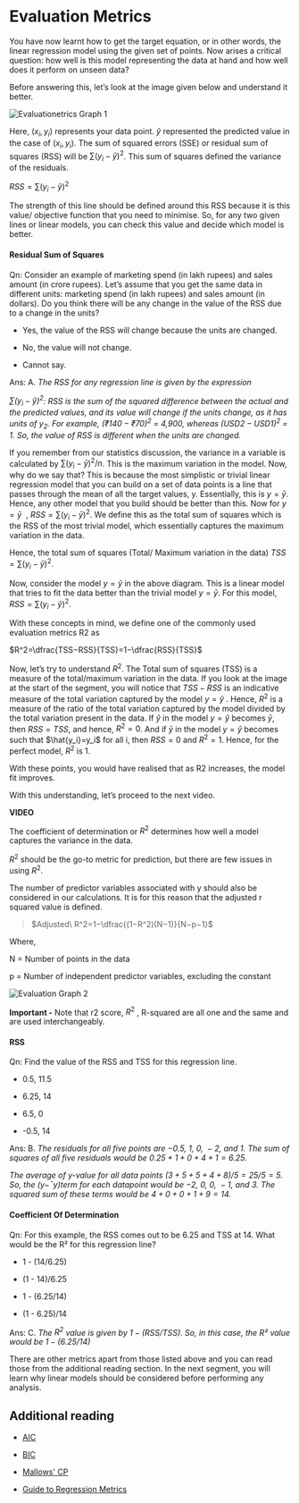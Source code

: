 # Evaluation Metrics

You have now learnt how to get the target equation, or in other words, the linear regression model using the given set of points. Now arises a critical question: how well is this model representing the data at hand and how well does it perform on unseen data? 

Before answering this, let’s look at the image given below and understand it better.

![Evaluationetrics Graph 1](https://i.ibb.co/qgNbvM6/Evaluationetrics-Graph-1.png)

Here, $(x_i, y_i)$ represents your data point. $\hat{y}$ represented the predicted value in the case of $(x_i, y_i)$. The sum of squared errors (SSE) or residual sum of squares (RSS) will be $\sum{(y_i−\hat{y})^2}$. This sum of squares defined the variance of the residuals.

$RSS = \sum{(y_i−\hat{y})^2}$

The strength of this line should be defined around this RSS because it is this value/ objective function that you need to minimise. So, for any two given lines or linear models, you can check this value and decide which model is better.

#### Residual Sum of Squares

Qn: Consider an example of marketing spend (in lakh rupees) and sales amount (in crore rupees). Let’s assume that you get the same data in different units: marketing spend (in lakh rupees) and sales amount (in dollars). Do you think there will be any change in the value of the RSS due to a change in the units?

- Yes, the value of the RSS will change because the units are changed.

- No, the value will not change.

- Cannot say.

Ans: A. *The RSS for any regression line is given by the expression* 

*$\sum(y_i−\hat{y})^2$: RSS is the sum of the squared difference between the actual and the predicted values, and its value will change if the units change, as it has units of $y_2$. For example, $(₹140−₹70)^2$ = 4,900, whereas $(USD2−USD1)^2$ = 1. So, the value of RSS is different when the units are changed.*

If you remember from our statistics discussion, the variance in a variable is calculated by $\sum(y_i−\bar{y})^2/n$. This is the maximum variation in the model. Now, why do we say that? This is because the most simplistic or trivial linear regression model that you can build on a set of data points is a line that passes through the mean of all the target values, y. Essentially, this is $y = \bar{y}$. Hence, any other model that you build should be better than this. Now for $y = \bar{y}$  , $RSS = \sum(y_i−\bar{y})^2$. We define this as the total sum of squares which is the RSS of the most trivial model, which essentially captures the maximum variation in the data.

Hence, the total sum of squares (Total/ Maximum variation in the data) $TSS =  \sum(y_i−\bar{y})^2$.

Now, consider the model $y = \hat{y}$ in the above diagram. This is a linear model that tries to fit the data better than the trivial model $y=\bar{y}$. For this model, $RSS = \sum(y_i−\hat{y})^2$.

With these concepts in mind, we define one of the commonly used evaluation metrics R2 as

$R^2=\dfrac{TSS−RSS}{TSS}=1−\dfrac{RSS}{TSS}$

Now, let’s try to understand $R^2$. The Total sum of squares (TSS) is a measure of the total/maximum variation in the data. If you look at the image at the start of the segment, you will notice that $TSS - RSS$ is an indicative measure of the total variation captured by the model $y=\hat{y}$ . Hence, $R^2$ is a measure of the ratio of the total variation captured by the model divided by the total variation present in the data. If $\hat{y}$ in the model $y=\hat{y}$ becomes $\bar{y}$, then $RSS = TSS$, and hence, $R^2 = 0$. And if $\bar{y}$ in the model $y=\hat{y}$ becomes such that $\hat{y_i}=y_i$ for all i, then $RSS = 0$ and $R^2 = 1$. Hence, for the perfect model, $R^2$ is 1. 

With these points, you would have realised that as R2 increases, the model fit improves.

With this understanding, let’s proceed to the next video.

**VIDEO**

The coefficient of determination or $R^2$ determines how well a model captures the variance in the data. 

$R^2$ should be the go-to metric for prediction, but there are few issues in using $R^2$.

The number of predictor variables associated with y should also be considered in our calculations. It is for this reason that the adjusted r squared value is defined. 

  > $Adjusted\ R^2=1−\dfrac{(1−R^2)(N−1)}{N−p−1}$

Where, 

N = Number of points in the data

p = Number of independent predictor variables, excluding the constant

![Evaluation Graph 2](https://i.ibb.co/ryx2tp8/Evaluationetrics-Graph-2.png)

**Important -** Note that r2 score, $R^2$ , R-squared are all one and the same and are used interchangeably.

#### RSS

Qn: Find the value of the RSS and TSS for this regression line.

- 0.5, 11.5

- 6.25, 14

- 6.5, 0

- -0.5, 14

Ans: B. *The residuals for all five points are $-0.5,\ 1,\ 0,\ -2,\ and\ 1$. The sum of squares of all five residuals would be $0.25 + 1 + 0 + 4 + 1 = 6.25$.*

*The average of y-value for all data points $(3 + 5 + 5 + 4 + 8)/5 = 25/5 = 5$. So, the (y−¯y)term for each datapoint would be $-2,\ 0,\ 0,\ -1,\ and\ 3$. The squared sum of these terms would be $4 + 0 + 0 + 1 + 9 = 14$.*

#### Coefficient Of Determination

Qn: For this example, the RSS comes out to be 6.25 and TSS at 14. What would be the R² for this regression line?

- 1 - (14/6.25)

- (1 - 14)/6.25

- 1 - (6.25/14)

- (1 - 6.25)/14

Ans: C. *The $R^2$ value is given by $1 - (RSS/TSS)$. So, in this case, the R² value would be $1 - (6.25 / 14)$*

There are other metrics apart from those listed above and you can read those from the additional reading section. In the next segment, you will learn why linear models should be considered before performing any analysis.

## Additional reading

-   [AIC](https://en.wikipedia.org/wiki/Akaike_information_criterion)
    
-   [BIC](https://en.wikipedia.org/wiki/Bayesian_information_criterion)
    
-   [Mallows' CP](https://en.wikipedia.org/wiki/Mallows%27s_Cp)
    
-   [Guide to Regression Metrics](https://www.h2o.ai/blog/regression-metrics-guide/)